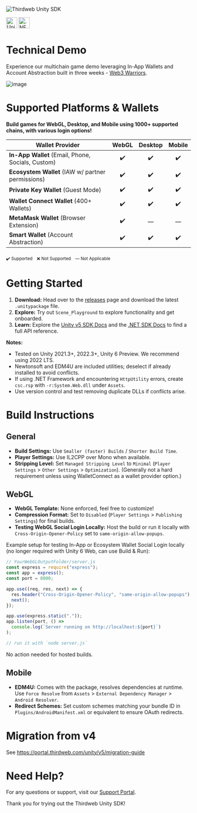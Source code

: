 ![Thirdweb Unity SDK](https://github.com/thirdweb-dev/unity-sdk/assets/43042585/0eb16b66-317b-462b-9eb1-9425c0929c96)

[<img alt="Unity Documentation" src="https://img.shields.io/badge/Unity-Documentation-blue?logo=unity&style=for-the-badge" height="30">](https://portal.thirdweb.com/unity/v5)
[<img alt=".NET Documentation" src="https://img.shields.io/badge/.NET-Documentation-purple?logo=dotnet&style=for-the-badge" height="30">](https://portal.thirdweb.com/dotnet)

# Technical Demo

Experience our multichain game demo leveraging In-App Wallets and Account Abstraction built in three weeks - [Web3 Warriors](https://web3warriors.thirdweb.com/).

![image](https://github.com/thirdweb-dev/unity-sdk/assets/43042585/171198b2-83e7-4c8a-951b-79126dd47abb)

# Supported Platforms & Wallets

**Build games for WebGL, Desktop, and Mobile using 1000+ supported chains, with various login options!**

| Wallet Provider                           | WebGL | Desktop | Mobile |
| ----------------------------------------- | :---: | :-----: | :----: |
| **In-App Wallet** (Email, Phone, Socials, Custom) |  ✔️   |   ✔️    |   ✔️   |
| **Ecosystem Wallet** (IAW w/ partner permissions) |  ✔️   |   ✔️    |   ✔️   |
| **Private Key Wallet** (Guest Mode)       |  ✔️   |   ✔️    |   ✔️   |
| **Wallet Connect Wallet** (400+ Wallets)  |  ✔️   |   ✔️    |   ✔️   |
| **MetaMask Wallet** (Browser Extension)   |  ✔️   |    —    |   —    |
| **Smart Wallet** (Account Abstraction)    |  ✔️   |   ✔️    |   ✔️   |

<sub>✔️ Supported</sub> &nbsp; <sub>❌ Not Supported</sub> &nbsp; <sub>— Not Applicable</sub>

# Getting Started

1. **Download:** Head over to the [releases](https://github.com/thirdweb-dev/unity-sdk/releases) page and download the latest `.unitypackage` file.
2. **Explore:** Try out `Scene_Playground` to explore functionality and get onboarded.
3. **Learn:** Explore the [Unity v5 SDK Docs](https://portal.thirdweb.com/unity/v5) and the [.NET SDK Docs](https://portal.thirdweb.com/dotnet) to find a full API reference.

**Notes:**

- Tested on Unity 2021.3+, 2022.3+, Unity 6 Preview. We recommend using 2022 LTS.
- Newtonsoft and EDM4U are included utilities; deselect if already installed to avoid conflicts.
- If using .NET Framework and encountering `HttpUtility` errors, create `csc.rsp` with `-r:System.Web.dll` under `Assets`.
- Use version control and test removing duplicate DLLs if conflicts arise.

# Build Instructions

## General

- **Build Settings:** Use `Smaller (faster) Builds` / `Shorter Build Time`.
- **Player Settings:** Use IL2CPP over Mono when available.
- **Stripping Level:** Set `Managed Stripping Level` to `Minimal` (`Player Settings` > `Other Settings` > `Optimization`). (Generally not a hard requirement unless using WalletConnect as a wallet provider option.)

## WebGL

- **WebGL Template:** None enforced, feel free to customize!
- **Compression Format:** Set to `Disabled` (`Player Settings` > `Publishing Settings`) for final builds.
- **Testing WebGL Social Login Locally:** Host the build or run it locally with `Cross-Origin-Opener-Policy` set to `same-origin-allow-popups`.

Example setup for testing In-App or Ecosystem Wallet Social Login locally (no longer required with Unity 6 Web, can use Build & Run):

```javascript
// YourWebGLOutputFolder/server.js
const express = require("express");
const app = express();
const port = 8000;

app.use((req, res, next) => {
  res.header("Cross-Origin-Opener-Policy", "same-origin-allow-popups");
  next();
});

app.use(express.static("."));
app.listen(port, () =>
  console.log(`Server running on http://localhost:${port}`)
);

// run it with `node server.js`
```

No action needed for hosted builds.

## Mobile

- **EDM4U:** Comes with the package, resolves dependencies at runtime. Use `Force Resolve` from `Assets` > `External Dependency Manager` > `Android Resolver`.
- **Redirect Schemes:** Set custom schemes matching your bundle ID in `Plugins/AndroidManifest.xml` or equivalent to ensure OAuth redirects.

# Migration from v4

See https://portal.thirdweb.com/unity/v5/migration-guide

# Need Help?

For any questions or support, visit our [Support Portal](https://thirdweb.com/support).

Thank you for trying out the Thirdweb Unity SDK!
